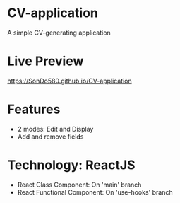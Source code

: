 # CV-application

A simple CV-generating application

# Live Preview

https://SonDo580.github.io/CV-application

# Features

- 2 modes: Edit and Display
- Add and remove fields

# Technology: ReactJS

- React Class Component: On 'main' branch
- React Functional Component: On 'use-hooks' branch
